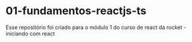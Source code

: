 # 01-fundamentos-reactjs-ts
Esse repositório foi criado para o módulo 1 do curso de react da rocket - iniciando com react
